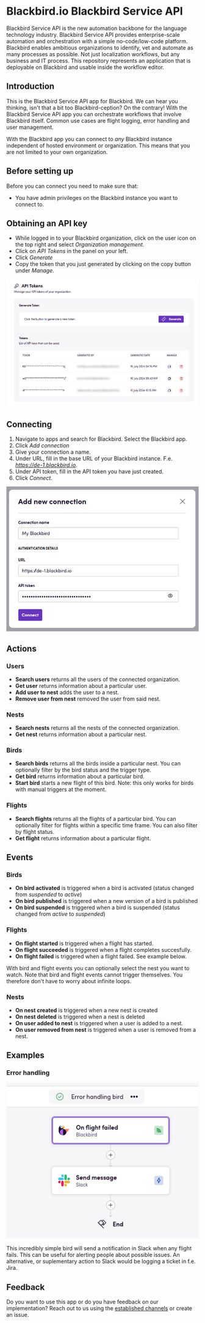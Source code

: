 # Blackbird.io Blackbird Service API

Blackbird Service API is the new automation backbone for the language technology industry. Blackbird Service API provides enterprise-scale automation and orchestration with a simple no-code/low-code platform. Blackbird enables ambitious organizations to identify, vet and automate as many processes as possible. Not just localization workflows, but any business and IT process. This repository represents an application that is deployable on Blackbird and usable inside the workflow editor.

## Introduction

<!-- begin docs -->

This is the Blackbird Service API app for Blackbird. We can hear you thinking, isn't that a bit too Blackbird-ception? On the contrary! With the Blackbird Service API app you can orchestrate workflows that involve Blackbird itself. Common use cases are flight logging, error handling and user management.

With the Blackbird app you can connect to _any_ Blackbird instance independent of hosted environment or organization. This means that you are not limited to your own organization.

## Before setting up

Before you can connect you need to make sure that:

- You have admin privileges on the Blackbird instance you want to connect to.

## Obtaining an API key

- While logged in to your Blackbird organization, click on the user icon on the top right and select _Organization management_.
- Click on _API Tokens_ in the panel on your left.
- Click _Generate_
- Copy the token that you just generated by clicking on the copy button under _Manage_.

![1721139522720](image/README/1721139522720.png)

## Connecting

1. Navigate to apps and search for Blackbird. Select the Blackbird app.
2. Click _Add connection_
3. Give your connection a name.
4. Under URL, fill in the base URL of your Blackbird instance. F.e. _https://de-1.blackbird.io_.
5. Under API token, fill in the API token you have just created.
6. Click _Connect_.

![1721139685169](image/README/1721139685169.png)

## Actions

### Users
- **Search users** returns all the users of the connected organization.
- **Get user** returns information about a particular user.
- **Add user to nest** adds the user to a nest.
- **Remove user from nest** removed the user from said nest.

### Nests
- **Search nests** returns all the nests of the connected organization.
- **Get nest** returns information about a particular nest.

### Birds
- **Search birds** returns all the birds inside a particular nest. You can optionally filter by the bird status and the trigger type.
- **Get bird** returns information about a particular bird.
- **Start bird** starts a new flight of this bird. Note: this only works for birds with manual triggers at the moment.

### Flights
- **Search flights** returns all the flights of a particular bird. You can optionally filter for flights within a specific time frame. You can also filter by flight status.
- **Get flight** returns information about a particular flight.

## Events

### Birds
- **On bird activated** is triggered when a bird is activated (status changed from _suspended_ to _active_)
- **On bird published** is triggered when a new version of a bird is published
- **On bird suspended** is triggered when a bird is suspended (status changed from _active_ to _suspended_)

### Flights
- **On flight started** is triggered when a flight has started.
- **On flight succeeded** is triggered when a flight completes succesfully.
- **On flight failed** is triggered when a flight failed. See example below.

With bird and flight events you can optionally select the nest you want to watch. Note that bird and flight events cannot trigger themselves. You therefore don't have to worry about infinite loops.

### Nests
- **On nest created** is triggered when a new nest is created
- **On nest deleted** is triggered when a nest is deleted
- **On user added to nest** is triggered when a user is added to a nest.
- **On user removed from nest** is triggered when a user is removed from a nest.

## Examples

### Error handling
![1721141187211](image/README/1721141187211.png)

This incredibly simple bird will send a notification in Slack when any flight fails. This can be useful for alerting people about possible issues. An alternative, or suplementary action to Slack would be logging a ticket in f.e. Jira.

## Feedback

Do you want to use this app or do you have feedback on our implementation? Reach out to us using the [established channels](https://www.blackbird.io/) or create an issue.

<!-- end docs -->
